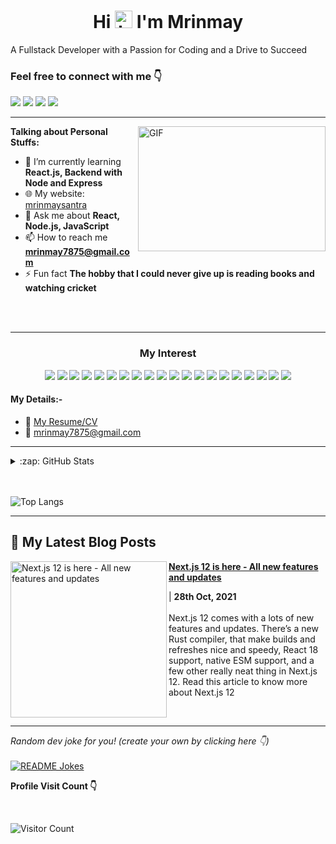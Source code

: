<h1 align="center">Hi  <img src="https://user-images.githubusercontent.com/1303154/88677602-1635ba80-d120-11ea-84d8-d263ba5fc3c0.gif" width="28px" alt="hi"> I'm Mrinmay</h1>
<!-- <h3 align="center">A passionate fullstack web  developer from India</h3> -->

A Fullstack Developer with a Passion for Coding and a Drive to Succeed


<h3 >Feel free to connect with me 👇</h3>

<a href="mailto:mrinmay7875@gmail.com"><img src="https://img.shields.io/badge/Gmail-D14836?style=for-the-badge&logo=gmail&logoColor=white"></a>
<a href="https://twitter.com/iam_Mrinmay"><img src="https://img.shields.io/badge/twitter-%231DA1F2.svg?&style=for-the-badge&logo=twitter&logoColor=white"></a>
<a href="https://mrinmay-santra.hashnode.dev//"><img src="https://img.shields.io/badge/Hashnode-%232962FF.svg?&style=for-the-badge&logo=hashnode&logoColor=white"></a>
<a href="https://www.linkedin.com/in/mrinmay-santra"><img src="https://img.shields.io/badge/LinkedIn-0077B5?style=for-the-badge&logo=linkedin&logoColor=white"></a>

  
<hr>

 
 <img align="right" alt="GIF" src="https://github.com/mrinmay-santra/mrinmay-santra/blob/main/code.gif?raw=true" width="300" height="200" /> 



**Talking about Personal Stuffs:**

- 🌱 I’m currently learning **React.js, Backend with Node and Express**
- 🌐 My website: [mrinmaysantra](https://www.mrinmaysantra.com/)
- 💬 Ask me about **React, Node.js, JavaScript**
- 📫 How to reach me **mrinmay7875@gmail.com**
- ⚡ Fun fact **The hobby that I could never give up is reading books and watching cricket**





<br>

<br>  
<hr>



  <h3 align="center">My Interest</h3>
<p align="center"> 
  <img src="https://img.shields.io/badge/html5%20-%23E34F26.svg?&style=for-the-badge&logo=html5&logoColor=white">
  <img src="https://img.shields.io/badge/css3%20-%231572B6.svg?&style=for-the-badge&logo=css3&logoColor=white">
  <img src="https://img.shields.io/badge/javascript%20-%23323330.svg?&style=for-the-badge&logo=javascript&logoColor=%23F7DF1E">
  <img src="https://img.shields.io/badge/TypeScript-007ACC?style=for-the-badge&logo=typescript&logoColor=white">
  <img src="https://img.shields.io/badge/React-20232A?style=for-the-badge&logo=react&logoColor=61DAFB">
  <img src="https://img.shields.io/badge/Next-black?style=for-the-badge&logo=next.js&logoColor=white">
  <img src="https://img.shields.io/badge/node.js%20-%2343853D.svg?&style=for-the-badge&logo=node.js&logoColor=white">
  <img src="https://img.shields.io/badge/express.js%20-%23404d59.svg?&style=for-the-badge">
  <img src="https://img.shields.io/badge/MUI-%230081CB.svg?style=for-the-badge&logo=material-ui&logoColor=white">
  <img src="https://img.shields.io/badge/MongoDB-4EA94B?style=for-the-badge&logo=mongodb&logoColor=white"> 
  <img src="https://img.shields.io/badge/GitHub-100000?style=for-the-badge&logo=github&logoColor=white">
  <img src="https://img.shields.io/badge/Tailwind_CSS-38B2AC?style=for-the-badge&logo=tailwind-css&logoColor=white">
  <img src="https://img.shields.io/badge/Sass-CC6699?style=for-the-badge&logo=sass&logoColor=white">
  <img src="https://img.shields.io/badge/PostgreSQL-316192?style=for-the-badge&logo=postgresql&logoColor=white">
  <img src="https://img.shields.io/badge/-ApolloGraphQL-311C87?style=for-the-badge&logo=apollo-graphql">
  <img src="https://img.shields.io/badge/NPM-%23000000.svg?style=for-the-badge&logo=npm&logoColor=white">
  <img src="https://img.shields.io/badge/yarn-%232C8EBB.svg?style=for-the-badge&logo=yarn&logoColor=white">
  <img src="https://img.shields.io/badge/AWS-%23FF9900.svg?style=for-the-badge&logo=amazon-aws&logoColor=white">
  <img src="https://img.shields.io/badge/Amazon%20DynamoDB-4053D6?style=for-the-badge&logo=Amazon%20DynamoDB&logoColor=white">
<img src="https://img.shields.io/badge/vite-%23646CFF.svg?style=for-the-badge&logo=vite&logoColor=white">


</p>




#### My Details:-

- :paperclip: [My Resume/CV](https://drive.google.com/file/d/17_xk-dTVyqxnVxTil7eCz-eymNTa5RSb/view)
- :email: mrinmay7875@gmail.com

<hr>

   

<details>
  <summary>:zap: GitHub Stats</summary>

<p align="left"> <img src="https://github-readme-stats.vercel.app/api?username=mrinmay7875&show_icons=true&theme=gotham" alt="mrinmay-santra" />


</details>

<br>
<br>

![Top Langs](https://github-readme-stats.vercel.app/api/top-langs/?username=mrinmay7875&hide=TeX&layout=compact)


<hr>

##  📝  My Latest Blog Posts 
   
<!-- HASHNODE_BLOG:START -->
<p align="left">
<a href="https://mrinmay-santra.hashnode.dev/nextjs-12-is-here" title="Next.js 12 is here - All new features and updates"><img src="https://mrinmay-santra.hashnode.dev/_next/image?url=https%3A%2F%2Fcdn.hashnode.com%2Fres%2Fhashnode%2Fimage%2Fupload%2Fv1635423984505%2FR183R3Y8Ym.png%3Fw%3D1600%26h%3D840%26fit%3Dcrop%26crop%3Dentropy%26auto%3Dcompress%2Cformat%26format%3Dwebp&w=1920&q=75" alt="Next.js 12 is here - All new features and updates" width="250px" align="left" /></a>
<a href="https://mrinmay-santra.hashnode.dev/nextjs-12-is-here" title="Next.js 12 is here - All new features and updates"><strong>Next.js 12 is here - All new features and updates</strong></a>
<div><strong></strong> | <strong>28th Oct, 2021</strong></div>
<br/> Next.js 12 comes with a lots of new features and updates.
There’s a new Rust compiler, that make builds and refreshes nice and speedy, React 18 support, native ESM support, and a few other really neat thing in Next.js 12. Read this article to know more about Next.js 12 </p> 



<br/>
<!-- HASHNODE_BLOG:END -->

<hr>

<i>Random dev joke for you! (create your own by clicking here 👇)</i><br>
<br>
<a href="https://readme-jokes.vercel.app"><img align="center" src="https://readme-jokes.vercel.app/api?bgColor=%23073b4c&textColor=%2306d6a0&aColor=%2306d6a0&borderColor=%2306d6a0" alt="README Jokes"></a>



**Profile Visit Count 👇**

<br>

![Visitor Count](https://profile-counter.glitch.me/{mrinmay-santra}/count.svg)

